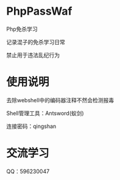 # PhpPassWaf
Php免杀学习

记录混子的免杀学习日常

禁止用于违法乱纪行为

# 使用说明
去除webshell中的编码器注释不然会检测报毒

Shell管理工具：Antsword(蚁剑)

连接密码：qingshan

# 交流学习

QQ：596230047


